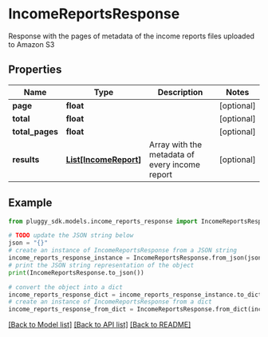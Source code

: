 # IncomeReportsResponse

Response with the pages of metadata of the income reports files uploaded to Amazon S3

## Properties

Name | Type | Description | Notes
------------ | ------------- | ------------- | -------------
**page** | **float** |  | [optional] 
**total** | **float** |  | [optional] 
**total_pages** | **float** |  | [optional] 
**results** | [**List[IncomeReport]**](IncomeReport.md) | Array with the metadata of every income report | [optional] 

## Example

```python
from pluggy_sdk.models.income_reports_response import IncomeReportsResponse

# TODO update the JSON string below
json = "{}"
# create an instance of IncomeReportsResponse from a JSON string
income_reports_response_instance = IncomeReportsResponse.from_json(json)
# print the JSON string representation of the object
print(IncomeReportsResponse.to_json())

# convert the object into a dict
income_reports_response_dict = income_reports_response_instance.to_dict()
# create an instance of IncomeReportsResponse from a dict
income_reports_response_from_dict = IncomeReportsResponse.from_dict(income_reports_response_dict)
```
[[Back to Model list]](../README.md#documentation-for-models) [[Back to API list]](../README.md#documentation-for-api-endpoints) [[Back to README]](../README.md)


